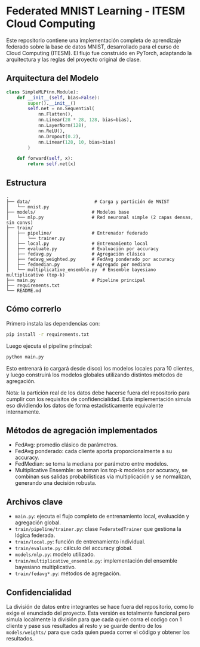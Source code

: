 # Federated MNIST Learning - ITESM Cloud Computing

Este repositorio contiene una implementación completa de aprendizaje federado sobre la base de datos MNIST, desarrollado para el curso de Cloud Computing (ITESM). El flujo fue construido en PyTorch, adaptando la arquitectura y las reglas del proyecto original de clase.

## Arquitectura del Modelo

```python
class SimpleMLP(nn.Module):
    def __init__(self, bias=False):
        super().__init__()
        self.net = nn.Sequential(
            nn.Flatten(),
            nn.Linear(28 * 28, 128, bias=bias),
            nn.LayerNorm(128),
            nn.ReLU(),
            nn.Dropout(0.2),
            nn.Linear(128, 10, bias=bias)
        )

    def forward(self, x):
        return self.net(x)
```

## Estructura

```
.
├── data/                        # Carga y partición de MNIST
│   └── mnist.py
├── models/                     # Modelos base
│   └── mlp.py                  # Red neuronal simple (2 capas densas, sin convs)
├── train/
│   ├── pipeline/               # Entrenador federado
│   │   └── trainer.py
│   ├── local.py                # Entrenamiento local
│   ├── evaluate.py             # Evaluación por accuracy
│   ├── fedavg.py               # Agregación clásica
│   ├── fedavg_weighted.py      # FedAvg ponderado por accuracy
│   ├── fedmedian.py            # Agregado por mediana
│   └── multiplicative_ensemble.py  # Ensemble bayesiano multiplicativo (top-k)
├── main.py                     # Pipeline principal
├── requirements.txt
└── README.md
```

## Cómo correrlo

Primero instala las dependencias con:

```bash
pip install -r requirements.txt
```

Luego ejecuta el pipeline principal:

```bash
python main.py
```

Esto entrenará (o cargará desde disco) los modelos locales para 10 clientes, y luego construirá los modelos globales utilizando distintos métodos de agregación.

Nota: la partición real de los datos debe hacerse fuera del repositorio para cumplir con los requisitos de confidencialidad. Esta implementación simula eso dividiendo los datos de forma estadísticamente equivalente internamente.

## Métodos de agregación implementados

- FedAvg: promedio clásico de parámetros.
- FedAvg ponderado: cada cliente aporta proporcionalmente a su accuracy.
- FedMedian: se toma la mediana por parámetro entre modelos.
- Multiplicative Ensemble: se toman los top-k modelos por accuracy, se combinan sus salidas probabilísticas vía multiplicación y se normalizan, generando una decisión robusta.

## Archivos clave

- `main.py`: ejecuta el flujo completo de entrenamiento local, evaluación y agregación global.
- `train/pipeline/trainer.py`: clase `FederatedTrainer` que gestiona la lógica federada.
- `train/local.py`: función de entrenamiento individual.
- `train/evaluate.py`: cálculo del accuracy global.
- `models/mlp.py`: modelo utilizado.
- `train/multiplicative_ensemble.py`: implementación del ensemble bayesiano multiplicativo.
- `train/fedavg*.py`: métodos de agregación.

## Confidencialidad

La división de datos entre integrantes se hace fuera del repositorio, como lo exige el enunciado del proyecto. Esta versión es totalmente funcional pero simula localmente la división para que cada quien corra el codigo con 1 cliente y pase sus resultados al resto y se guarde dentro de los `models/weights/` para que cada quien pueda correr el código y obtener los resultados.

